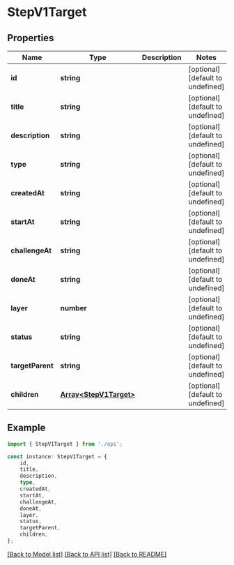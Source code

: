 # StepV1Target


## Properties

Name | Type | Description | Notes
------------ | ------------- | ------------- | -------------
**id** | **string** |  | [optional] [default to undefined]
**title** | **string** |  | [optional] [default to undefined]
**description** | **string** |  | [optional] [default to undefined]
**type** | **string** |  | [optional] [default to undefined]
**createdAt** | **string** |  | [optional] [default to undefined]
**startAt** | **string** |  | [optional] [default to undefined]
**challengeAt** | **string** |  | [optional] [default to undefined]
**doneAt** | **string** |  | [optional] [default to undefined]
**layer** | **number** |  | [optional] [default to undefined]
**status** | **string** |  | [optional] [default to undefined]
**targetParent** | **string** |  | [optional] [default to undefined]
**children** | [**Array&lt;StepV1Target&gt;**](StepV1Target.md) |  | [optional] [default to undefined]

## Example

```typescript
import { StepV1Target } from './api';

const instance: StepV1Target = {
    id,
    title,
    description,
    type,
    createdAt,
    startAt,
    challengeAt,
    doneAt,
    layer,
    status,
    targetParent,
    children,
};
```

[[Back to Model list]](../README.md#documentation-for-models) [[Back to API list]](../README.md#documentation-for-api-endpoints) [[Back to README]](../README.md)
